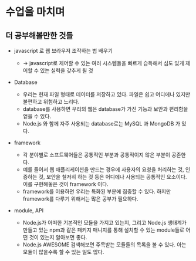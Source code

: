 # 수업을 마치며

## 더 공부해볼만한 것들

- javascript 로 웹 브라우저 조작하는 법 배우기

  - -> javascript로 제어할 수 있는 여러 시스템들을 빠르게 습득해서 심도 있게 제어할 수 있는 실력을 갖추게 될 것

- Database

  - 우리는 현재 파일 형태로 데이터를 저장하고 있다. 파일은 쉽고 어디에나 있지만 불편하고 위험하고 느리다.
  - database를 사용하면 우리의 웹은 database가 가진 기능과 보안과 편리함을 얻을 수 있다.
  - Node.js 와 함께 자주 사용되는 database로는 MySQL 과 MongoDB 가 있다.

- framework

  - 각 분야별로 소프트웨어들은 공통적인 부분과 공통적이지 않은 부분이 공존한다.
  - 예를 들어서 웹 애플리케이션을 만드는 경우에 사용자의 요청을 처리하는 것, 인증하는 것, 보안을 철저히 하는 것 등은 어디에나 사용되는 공통적인 요소이다. 이를 구현해놓은 것이 framework 이다.
  - framework를 이용하면 우리는 특화된 부분에 집중할 수 있다. 하지만 framework를 다루기 위해서는 많은 공부가 필요하다.

- module, API
  - Node.js가 어떠한 기본적인 모듈을 가지고 있는지, 그리고 Node.js 생태계가 만들고 있는 npm과 같은 패키지 매니지를 통해 설치할 수 있는 module들로 어떤 것이 있는지 알아보면 좋다.
  - Node.js AWESOME 검색해보면 주목받는 모듈들의 목록을 볼 수 있다. 아는 모듈이 많을수록 할 수 있는 일도 많다.
